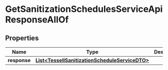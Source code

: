 

# GetSanitizationSchedulesServiceApiResponseAllOf


## Properties

Name | Type | Description | Notes
------------ | ------------- | ------------- | -------------
**response** | [**List&lt;TessellSanitizationScheduleServiceDTO&gt;**](TessellSanitizationScheduleServiceDTO.md) |  |  [optional]



